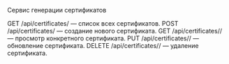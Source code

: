Сервис генерации сертификатов

GET /api/certificates/ — список всех сертификатов.
POST /api/certificates/ — создание нового сертификата.
GET /api/certificates/<id>/ — просмотр конкретного сертификата.
PUT /api/certificates/<id>/ — обновление сертификата.
DELETE /api/certificates/<id>/ — удаление сертификата.
